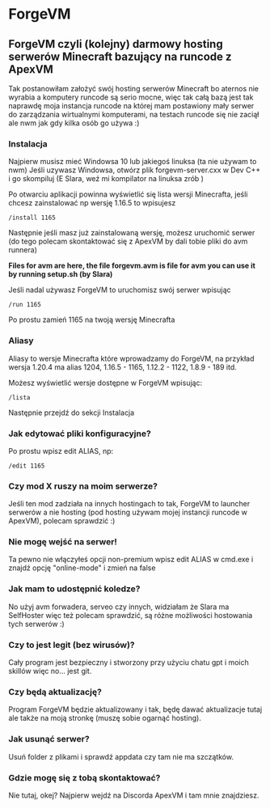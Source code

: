 # ForgeVM
## ForgeVM czyli (kolejny) darmowy hosting serwerów Minecraft bazujący na runcode z ApexVM
Tak postanowiłam założyć swój hosting serwerów Minecraft bo aternos nie wyrabia a komputery runcode są serio mocne, więc tak całą bazą jest tak naprawdę moja instancja runcode na której mam postawiony mały serwer do zarządzania wirtualnymi komputerami, na testach runcode się nie zaciął ale nwm jak gdy kilka osób go używa :)

### Instalacja
Najpierw musisz mieć Windowsa 10 lub jakiegoś linuksa (ta nie używam to nwm)
Jeśli uzywasz Windowsa, otwórz plik forgevm-server.cxx w Dev C++ i go skompiluj
(E Slara, weź mi kompilator na linuksa zrób )

Po otwarciu aplikacji powinna wyświetlić się lista wersji Minecrafta, jeśli chcesz zainstalować np wersję 1.16.5 to wpisujesz
```
/install 1165
```
Następnie jeśli masz już zainstalowaną wersję, możesz uruchomić serwer (do tego polecam skontaktować się z ApexVM by dali tobie pliki do avm runnera)

**Files for avm are here, the file forgevm.avm is file for avm you can use it by running setup.sh (by Slara)**

Jeśli nadal używasz ForgeVM to uruchomisz swój serwer wpisując 
```
/run 1165
```
Po prostu zamień 1165 na twoją wersję Minecrafta

### Aliasy
Aliasy to wersje Minecrafta które wprowadzamy do ForgeVM, na przykład wersja 1.20.4 ma alias 1204, 1.16.5 - 1165, 1.12.2 - 1122, 1.8.9 - 189 itd.

Możesz wyświetlić wersje dostępne w ForgeVM wpisując:
```
/lista
```
Następnie przejdź do sekcji Instalacja

### Jak edytować pliki konfiguracyjne? 
Po prostu wpisz edit ALIAS, np:
```
/edit 1165
```

### Czy mod X ruszy na moim serwerze?
Jeśli ten mod zadziała na innych hostingach to tak, ForgeVM to launcher serwerów a nie hosting (pod hosting używam mojej instancji runcode w ApexVM), polecam sprawdzić :)

### Nie mogę wejść na serwer!
Ta pewno nie włączyłeś opcji non-premium wpisz edit ALIAS w cmd.exe i znajdź opcję "online-mode" i zmień na false

### Jak mam to udostępnić koledze?
No użyj avm forwadera, serveo czy innych, widziałam że Slara ma SelfHoster więc też polecam sprawdzić, są różne możliwości hostowania tych serwerów :)

### Czy to jest legit (bez wirusów)?
Cały program jest bezpieczny i stworzony przy użyciu chatu gpt i moich skillów więc no... jest git.

### Czy będą aktualizację?
Program ForgeVM będzie aktualizowany i tak, będę dawać aktualizacje tutaj ale także na moją stronkę (muszę sobie ogarnąć hosting).

### Jak usunąć serwer?
Usuń folder z plikami i sprawdź appdata czy tam nie ma szczątków.

### Gdzie mogę się z tobą skontaktować?
Nie tutaj, okej? Najpierw wejdź na Discorda ApexVM i tam mnie znajdziesz.
